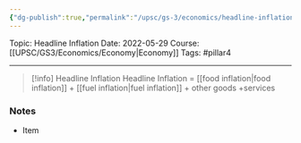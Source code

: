 ```yaml
---
{"dg-publish":true,"permalink":"/upsc/gs-3/economics/headline-inflation/","dgHomeLink":true,"dgPassFrontmatter":false}
---
```


Topic: Headline Inflation
Date: 2022-05-29
Course: [[UPSC/GS3/Economics/Economy|Economy]]
Tags: #pillar4 

---

> [!info] Headline Inflation
> Headline Inflation = [[food inflation|food inflation]] + [[fuel inflation|fuel inflation]] + other goods +services



### Notes
- Item



